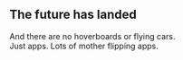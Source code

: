 ## The future has landed

And there are no hoverboards or flying cars.<br>
Just apps. Lots of mother flipping apps.